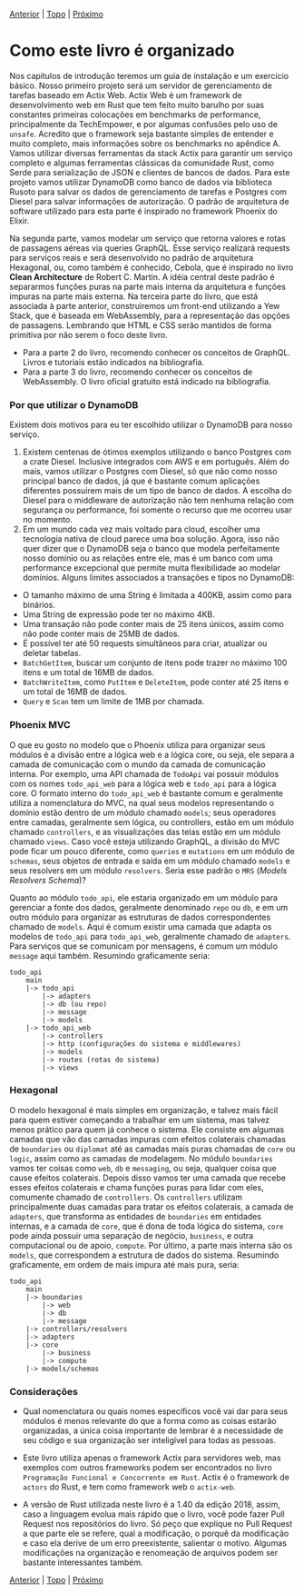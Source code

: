 [Anterior](./2-Audience.md) | [Topo](https://github.com/naomijub/web-dev-rust-book/blob/master/book.md) | [Próximo](./4-setup.md)

# Como este livro é organizado

Nos capítulos de introdução teremos um guia de instalação e um exercício básico. Nosso primeiro projeto será um servidor de gerenciamento de tarefas baseado em Actix Web. Actix Web é um framework de desenvolvimento web em Rust que tem feito muito barulho por suas constantes primeiras colocações em benchmarks de performance, principalmente da TechEmpower, e por algumas confusões pelo uso de `unsafe`. Acredito que o framework seja bastante simples de entender e muito completo, mais informações sobre os benchmarks no apêndice A. Vamos utilizar diversas ferramentas da stack Actix para garantir um serviço completo e algumas ferramentas clássicas da comunidade Rust, como Serde para serialização de JSON e clientes de bancos de dados. Para este projeto vamos utilizar DynamoDB como banco de dados via biblioteca Rusoto para salvar os dados de gerenciamento de tarefas e Postgres com Diesel para salvar informações de autorização. O padrão de arquitetura de software utilizado para esta parte é inspirado no framework Phoenix do Elixir. 

Na segunda parte, vamos modelar um serviço que retorna valores e rotas de passagens aéreas via queries GraphQL. Esse serviço realizará requests para serviços reais e será desenvolvido no padrão de arquitetura Hexagonal, ou, como também é conhecido, Cebola, que é inspirado no livro **Clean Architecture** de Robert C. Martin. A idéia central deste padrão é separarmos funções puras na parte mais interna da arquitetura e funções impuras na parte mais externa. Na terceira parte do livro, que está associada à parte anterior, construiremos um front-end utilizando a Yew Stack, que é baseada em WebAssembly, para a representação das opções de passagens. Lembrando que HTML e CSS serão mantidos de forma primitiva por não serem o foco deste livro.

* Para a parte 2 do livro, recomendo conhecer os conceitos de GraphQL. Livros e tutoriais estão indicados na bibliografia. 
* Para a parte 3 do livro, recomendo conhecer os conceitos de WebAssembly. O livro oficial gratuito está indicado na bibliografia.

### Por que utilizar o DynamoDB 
 
Existem dois motivos para eu ter escolhido utilizar o DynamoDB para nosso serviço.
1. Existem centenas de ótimos exemplos utilizando o banco Postgres com a crate Diesel. Inclusive integrados com AWS e em português. Além do mais, vamos utilizar o Postgres com Diesel, só que não como nosso principal banco de dados, já que é bastante comum aplicações diferentes possuirem mais de um tipo de banco de dados. A escolha do Diesel para o middleware de autorização não tem nenhuma relação com segurança ou performance, foi somente o recurso que me ocorreu usar no momento.
2. Em um mundo cada vez mais voltado para cloud, escolher uma tecnologia nativa de cloud parece uma boa solução.
Agora, isso não quer dizer que o DynamoDB seja o banco que modela perfeitamente nosso domínio ou as relações entre ele, mas é um banco com uma performance excepcional que permite muita flexibilidade ao modelar domínios. Alguns limites associados a transações e tipos no DynamoDB:
* O tamanho máximo de uma String é limitada a 400KB, assim como para binários. 
* Uma String de expressão pode ter no máximo 4KB.
* Uma transação não pode conter mais de 25 itens únicos, assim como não pode conter mais de 25MB de dados.
* É possível ter até 50 requests simultâneos para criar, atualizar ou deletar tabelas.
* `BatchGetItem`, buscar um conjunto de itens pode trazer no máximo 100 itens e um total de 16MB de dados.
* `BatchWriteItem`, como `PutItem` e `DeleteItem`, pode conter até 25 itens e um total de 16MB de dados.
* `Query` e `Scan` tem um limite de 1MB por chamada.

### Phoenix MVC
 
O que eu gosto no modelo que o Phoenix utiliza para organizar seus módulos é a divisão entre a lógica web e a lógica core, ou seja, ele separa a camada de comunicação com o mundo da camada de comunicação interna. Por exemplo, uma API chamada de `TodoApi` vai possuir módulos com os nomes `todo_api_web` para a lógica web e `todo_api` para a lógica core. O formato interno do `todo_api_web` é bastante comum e geralmente utiliza a nomenclatura do MVC, na qual seus modelos representando o domínio estão dentro de um módulo chamado `models`; seus operadores entre camadas, geralmente sem lógica, ou controllers, estão em um módulo chamado `controllers`, e as visualizações das telas estão em um módulo chamado `views`. Caso você esteja utilizando GraphQL, a divisão do MVC pode ficar um pouco diferente, como `queries` e `mutations` em um módulo de `schemas`, seus objetos de entrada e saída em um módulo chamado `models` e seus resolvers em um módulo `resolvers`. Seria esse padrão o `MRS` (*Models Resolvers Schema*)?

Quanto ao módulo `todo_api`, ele estaria organizado em um módulo para gerenciar a fonte dos dados, geralmente denominado `repo` ou `db`, e em um outro módulo para organizar as estruturas de dados correspondentes chamado de `models`. Aqui é comum existir uma camada que adapta os modelos de `todo_api` para `todo_api_web`, geralmente chamado de `adapters`. Para serviços que se comunicam por mensagens, é comum um módulo `message` aqui também. Resumindo graficamente seria:

```
todo_api
    main
    |-> todo_api
        |-> adapters
        |-> db (ou repo)
        |-> message
        |-> models
    |-> todo_api_web
        |-> controllers
        |-> http (configurações do sistema e middlewares)
        |-> models
        |-> routes (rotas do sistema)
        |-> views
```

### Hexagonal

O modelo hexagonal é mais simples em organização, e talvez mais fácil para quem estiver começando a trabalhar em um sistema, mas talvez menos prático para quem já conhece o sistema. Ele consiste em algumas camadas que vão das camadas impuras com efeitos colaterais chamadas de `boundaries` ou `diplomat` até as camadas mais puras chamadas de `core` ou `logic`, assim como as camadas de modelagem. No módulo `boundaries` vamos ter coisas como `web`, `db` e `messaging`, ou seja, qualquer coisa que cause efeitos colaterais. Depois disso vamos ter uma camada que recebe esses efeitos colaterais e chama funções puras para lidar com eles, comumente chamado de `controllers`. Os `controllers` utilizam principalmente duas camadas para tratar os efeitos colaterais, a camada de `adapters`, que transforma as entidades de `boundaries` em entidades internas, e a camada de `core`, que é dona de toda lógica do sistema, `core` pode ainda possuir uma separação de negócio, `business`, e outra computacional ou de apoio, `compute`. Por último, a parte mais interna são os `models`, que correspondem a estrutura de dados do sistema. Resumindo graficamente, em ordem de mais impura até mais pura, seria:

```
todo_api
    main
    |-> boundaries
        |-> web
        |-> db
        |-> message
    |-> controllers/resolvers
    |-> adapters
    |-> core 
        |-> business
        |-> compute
    |-> models/schemas
```

### Considerações

* Qual nomenclatura ou quais nomes específicos você vai dar para seus módulos é menos relevante do que a forma como as coisas estarão organizadas, a única coisa importante de lembrar é a necessidade de seu código e sua organização ser inteligível para todas as pessoas.

* Este livro utiliza apenas o framework Actix para servidores web, mas exemplos com outros frameworks podem ser encontrados no livro `Programação Funcional e Concorrente em Rust`. Actix é o framework de `actors` do Rust, e tem como framework web o `actix-web`. 

* A versão de Rust utilizada neste livro é a 1.40 da edição 2018, assim, caso a linguagem evolua mais rápido que o livro, você pode fazer Pull Request nos repositórios do livro. Só peço que explique no Pull Request a que parte ele se refere, qual a modificação, o porquê da modificação e caso ela derive de um erro preexistente, salientar o motivo. Algumas modificações na organização e renomeação de arquivos podem ser bastante interessantes também.

[Anterior](./2-Audience.md) | [Topo](https://github.com/naomijub/web-dev-rust-book/blob/master/book.md) | [Próximo](./4-setup.md)